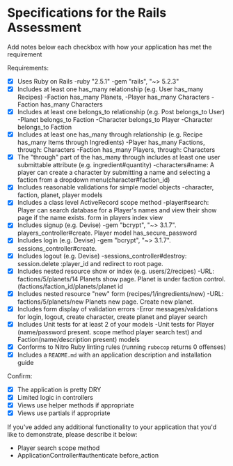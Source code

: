 # Specifications for the Rails Assessment

Add notes below each checkbox with how your application has met the requirement

Requirements:
- [x] Uses Ruby on Rails
    -ruby "2.5.1"
    -gem "rails", "~> 5.2.3"
- [x] Includes at least one has_many relationship (e.g. User has_many Recipes)
    -Faction has_many Planets,
    -Player has_many Characters
    -Faction has_many Characters
- [x] Includes at least one belongs_to relationship (e.g. Post belongs_to User)
    -Planet belongs_to Faction
    -Character belongs_to Player
    -Character belongs_to Faction
- [x] Includes at least one has_many through relationship (e.g. Recipe has_many Items through Ingredients)
    -Player has_many Factions, through: Characters
    -Faction has_many Players, through: Characters
- [x] The "through" part of the has_many through includes at least one user submittable attribute (e.g. ingredient#quantity)
    -characters#name: A player can create a character by submitting a name and selecting a faction from a dropdown menu(character#faction_id)
- [x] Includes reasonable validations for simple model objects
    -character, faction, planet, player models
- [x] Includes a class level ActiveRecord scope method
    -player#search: Player can search database for a Player's names and view their show page if the name exists. form in players index view
- [x] Includes signup (e.g. Devise)
    -gem "bcrypt", "~> 3.1.7". players_controller#create. Player model has_secure_password
- [x] Includes login (e.g. Devise)
    -gem "bcrypt", "~> 3.1.7". sessions_controller#create.
- [x] Includes logout (e.g. Devise)
    -sessions_controller#destroy: session.delete :player_id and redirect to root page.
- [x] Includes nested resource show or index (e.g. users/2/recipes)
    -URL: factions/5/planets/14 Planets show page. Planet is under faction control. (factions/faction_id/planets/planet id
- [x] Includes nested resource "new" form (recipes/1/ingredients/new)
    -URL: factions/5/planets/new Planets new page. Create new planet.
- [x] Includes form display of validation errors
    -Error messages/validations for login, logout, create character, create planet and player search
- [x] Includes Unit tests for at least 2 of your models
    -Unit tests for Player (name/password present. scope method player search test) and Faction(name/description present) models
- [x] Conforms to Nitro Ruby linting rules (running `rubocop` returns 0 offenses)
- [x] Includes a `README.md` with an application description and installation guide

Confirm:
- [x] The application is pretty DRY
- [x] Limited logic in controllers
- [x] Views use helper methods if appropriate
- [x] Views use partials if appropriate

If you've added any additional functionality to your application that you'd like to demonstrate, please describe it below:
- Player search scope method
- ApplicationController#authenticate before_action
